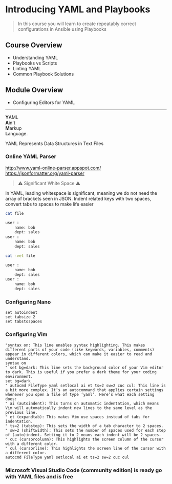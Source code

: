 # Introducing YAML and Playbooks

> In this course you will learn to create repeatably correct configurations in Ansible using Playbooks

## Course Overview
- Understanding YAML
- Playbooks vs Scripts
- Linting YAML
- Common Playbook Solutions

## Module Overview
- Configuring Editors for YAML

---

**Y**AML<br>
**A**in't<br>
**M**arkup<br>
**L**anguage.<br>

YAML Represents Data Structures in Text Files

### Online YAML Parser
http://www.yaml-online-parser.appspot.com/
https://jsonformatter.org/yaml-parser

> ⚠ Significant White Space ⚠

In YAML, leading whitespace is significant, meaning we do not need the array of brackets
seen in JSON. Indent related keys with two spaces, convert tabs to spaces to make life easier

```sh
cat file

user :
    name: bob
    dept: sales
user :
    name: bob
    dept: sales
```

```sh
cat -vet file

user :
    name: bob
    dept: sales
user :
    name: bob
    dept: sales
```


### Configuring Nano
```
set autoindent
set tabsize 2
set tabstospaces
```

### Configuring Vim
```
"syntax on: This line enables syntax highlighting. This makes different parts of your code (like keywords, variables, comments) appear in different colors, which can make it easier to read and understand.
syntax on
" set bg=dark: This line sets the background color of your Vim editor to dark. This is useful if you prefer a dark theme for your coding environment.
set bg=dark
" autocmd FileType yaml setlocal ai et ts=2 sw=2 cuc cul: This line is a bit more complex. It’s an autocommand that applies certain settings whenever you open a file of type ‘yaml’. Here’s what each setting does:
" ai (autoindent): This turns on automatic indentation, which means Vim will automatically indent new lines to the same level as the previous line.
" et (expandtab): This makes Vim use spaces instead of tabs for indentation.
" ts=2 (tabstop): This sets the width of a tab character to 2 spaces.
" sw=2 (shiftwidth): This sets the number of spaces used for each step of (auto)indent. Setting it to 2 means each indent will be 2 spaces.
" cuc (cursorcolumn): This highlights the screen column of the cursor with a different color.
" cul (cursorline): This highlights the screen line of the cursor with a different color.
autocmd FileType yaml setlocal ai et ts=2 sw=2 cuc cul
```

### Microsoft Visual Studio Code (community edition) is ready go with YAML files and is free